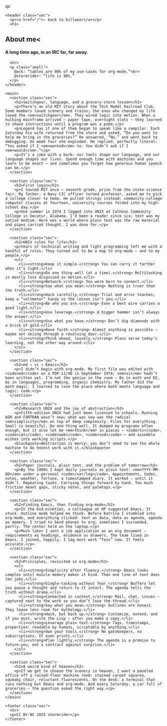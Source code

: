 qx<!doctype html>
<html lang="en">
<head>
  <meta charset="utf-8">
  <meta name="viewport" content="width=device-width,initial-scale=1">
  <title>About · stormrider</title>
  <meta name="description" content="A plain-spoken origin story: UNIX, Emacs, org-mode, and the rules that keep the work honest.">
  <link rel="icon" href="/favicon.svg" type="image/svg+xml">
  <link rel="stylesheet" href="/styles.css">
</head>
<body>
  <div class="wrap">

    <header class="sec">
      <p><a href="/">← back to billwear</a></p>
      <h1>
	  
## About me<
#### A long time ago, in an IRC far, far away.
      <hr>
      <p class="small">
        @ack: “tables are 90% of my use-cases for org-mode.”<br>
        @stormrider: “life is 90%.”
      </p>
    </header>

    <main>
      <section class="sec">
        <h2>Switchgear, language, and a grocery-store lesson</h2>
        <p>There’s an old MIT story about the Tech Model Railroad Club. Some members loved scenery and trains; the ones who changed my life loved the <em>switchgear</em>. They wired logic into motion. When a hulking mainframe arrived — paper tape, overnight slots — they learned to shave instructions until a program was a poem.</p>
        <p>Legend has it one of them began to speak like a compiler. Each Saturday his wife returned from the store and asked, “Do you want to help me bring in the groceries?” He answered, “No,” and went back to debugging. On week four she exploded. He replied, perfectly literal: “You asked if I <em>wanted</em> to. You didn’t ask if I <em>would</em>.”</p>
        <p>It’s a joke with a barb: our tools shape our language, and our language shapes our lives. Spend enough time with machines and you learn to be exact — and sometimes you forget how generous human speech can be.</p>
      </section>

      <section class="sec">
        <h2>First login</h2>
        <p>I toured MIT once — seventh grade, prize from the state science fair. My father, a Navy CIC officer turned professor, asked me to pick a college closer to home. He pulled strings instead: community-college computer classes at fourteen, university courses folded into my high-school day.</p>
        <p>One summer in 1974 I logged into UNIX at Calhoun Community College in Decatur, Alabama. I’d been a reader since six; text was my native medium. Here was a world where plain text was the raw material and pipes carried thought. I was done for.</p>
      </section>

      <section class="sec">
        <h2>UNIX rules for life</h2>
        <p>Years of technical writing and light programming left me with a handful of rules. They turned out to be a map to org-mode — and to my people.</p>
        <ul>
          <li><strong>Keep it simple.</strong> You can carry it farther when it’s light.</li>
          <li><strong>Do one thing well (at a time).</strong> Multitasking is mostly loss disguised as motion.</li>
          <li><strong>Network.</strong> You were born to connect.</li>
          <li><strong>Say what you mean.</strong> Nothing is truer than the truth.</li>
          <li><strong>Hack carefully.</strong> Trial and error teaches; keep a “voltmeter” handy so the lesson isn’t you.</li>
          <li><strong>Be who you are.</strong> Even a bent wire carries a good light.</li>
          <li><strong>Use leverage.</strong> A bigger hammer isn’t always the answer.</li>
          <li><strong>Use what you have.</strong> Don’t dig diamonds with a brick of gold.</li>
          <li><strong>Have faith.</strong> Almost anything is possible — maybe not skiing through a revolving door.</li>
          <li><strong>Think ahead, loosely.</strong> Plans serve today’s learning, not the other way around.</li>
        </ul>
      </section>

      <section class="sec">
        <h2>ed → vi → Emacs</h2>
        <p>I didn’t begin with org-mode. My first file was edited with <code>ed</code> on a PDP-11/40 in September 1974; <em>vi</em> hadn’t been written yet. I’m not the genius in the room — Bs in math and EE, As in languages, programming, organic chemistry. My father did the math magic. I learned to love the place where math meets language and logic: code.</p>
      </section>

      <section class="sec">
        <h2>Research UNIX and the joy of abstraction</h2>
        <p>Fifth-edition UNIX had just been licensed to schools. Running ASM and FORTRAN wasn’t new; what was new was the radical <em>simplicity</em> on top of deep complexity. Files for everything. Small is beautiful. Do one thing well. It dumped my programs often enough, but it also let me <em>think</em> in pieces — <code>ls</code>, <code>cat</code>, <code>awk</code>, <code>sed</code> — and assemble wishes into working scripts.</p>
        <blockquote>Abstraction is mercy: you don’t need to see the whole machine to do honest work with it.</blockquote>
      </section>

      <section class="sec">
        <h2>Paper journals, plain text, and the problem of tomorrow</h2>
        <p>By the 1990s I kept daily journals as plain text: <em>YYYY-MM-DD</em> under a personal <code>/var/log</code>. Appointments, todos, notes, weather, fortune, a timestamped diary. It worked — until it didn’t. Repeating tasks. Carrying things forward by hand. Too much friction meant gaps, sticky notes, and palmtops.</p>
      </section>

      <section class="sec">
        <h2>Finding Emacs, then finding org-mode</h2>
        <p>In the mid-nineties, a colleague at HP suggested Emacs. It stuck. Outline mode helped me think. Before Katrina I stumbled into org-mode, and everything clicked: text as data, data as agenda, agenda as memory. I tried to bend phones to org; sometimes I succeeded, partly. The center held on the laptop.</p>
        <p>Much later I sent a job application as an org document — requirements as headings, evidence as drawers. The team lived in Emacs. I joined, happily. I tag most work “foss” now. It feels accurate.</p>
      </section>

      <section class="sec">
        <h2>Principles, revisited in org-mode</h2>
        <ul>
          <li><strong>Simplicity after fluency.</strong> Emacs looks complex until muscle memory makes it kind. Then one line of text does ten jobs.</li>
          <li><strong>Single-tasking without fear.</strong> Buffers let you pause a thought and return to it intact. The agenda tells the truth without drama.</li>
          <li><strong>Connected in context.</strong> Mail, chat, issues — captured next to the work so you don’t lose the thread.</li>
          <li><strong>Say what you mean.</strong> Outlines are honest. They leave less room for mythology.</li>
          <li><strong>Hack, but back up.</strong> Customize, extend, and if you must, write the Lisp — after you make a copy.</li>
          <li><strong>Leverage plain text.</strong> Tags, timestamps, properties: readable by humans, scriptable by anything.</li>
          <li><strong>Own your tools.</strong> No gatekeepers, no subscriptions. It even prints.</li>
          <li><strong>Plan lightly.</strong> The agenda is a promise to future-you, not a contract against surprise.</li>
        </ul>
      </section>

      <section class="sec">
        <h2>A weird kind of heaven</h2>
        <p>If we get to choose the scenery in heaven, I want a paneled office off a raised-floor machine room: stained carpet squares, squeaky chair, reluctant fluorescents. On the desk: a terminal that runs nothing but Emacs and org-mode. And every Saturday, a car full of groceries — the question asked the right way.</p>
      </section>
    </main>

    <footer class="sec">
      <hr>
      <p>CC BY-NC 2025 stormrider</p>
    </footer>

  </div>
</body>
</html>
